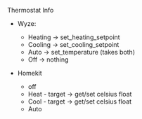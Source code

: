 Thermostat Info

- Wyze:
    - Heating -> set_heating_setpoint
    - Cooling -> set_cooling_setpoint
    - Auto -> set_temperature (takes both)
    - Off -> nothing


- Homekit
    - off
    - Heat - target -> get/set celsius float
    - Cool - target -> get/set celsius float
    - Auto